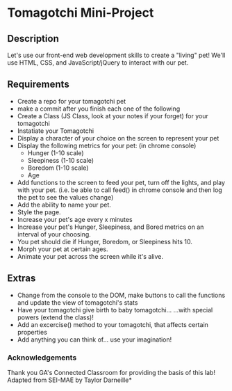 # Tomagotchi Mini-Project

## Description
Let's use our front-end web development skills to create a "living" pet! We'll use HTML, CSS, and JavaScript/jQuery to interact with our pet.

## Requirements
- Create a repo for your tomagotchi pet
- make a commit after you finish each one of the following
- Create a Class (JS Class, look at your notes if your forget) for your tomagotchi
- Instatiate your Tomagotchi
- Display a character of your choice on the screen to represent your pet
- Display the following metrics for your pet: (in chrome console)
    - Hunger (1-10 scale)
    - Sleepiness (1-10 scale)
    - Boredom (1-10 scale)
    - Age
- Add functions to the screen to feed your pet, turn off the lights, and play with your pet.
  (i.e. be able to call feed() in chrome console and then log the pet to see the values change)
- Add the ability to name your pet.
- Style the page.
- Increase your pet's age every x minutes
- Increase your pet's Hunger, Sleepiness, and Bored metrics on an interval of your choosing.
- You pet should die if Hunger, Boredom, or Sleepiness hits 10.
- Morph your pet at certain ages.
- Animate your pet across the screen while it's alive.

## Extras
- Change from the console to the DOM, make  buttons to call the functions and update the view of tomagotchi's stats
- Have your tomagotchi give birth to baby tomagotchi...
    ...with special powers (extend the class)!
- Add an excercise() method to your tomagotchi, that affects certain properties
- Add anything you can think of... use your imagination!

### Acknowledgements
Thank you GA's Connected Classroom for providing the basis of this lab!
Adapted from SEI-MAE by Taylor Darneille*